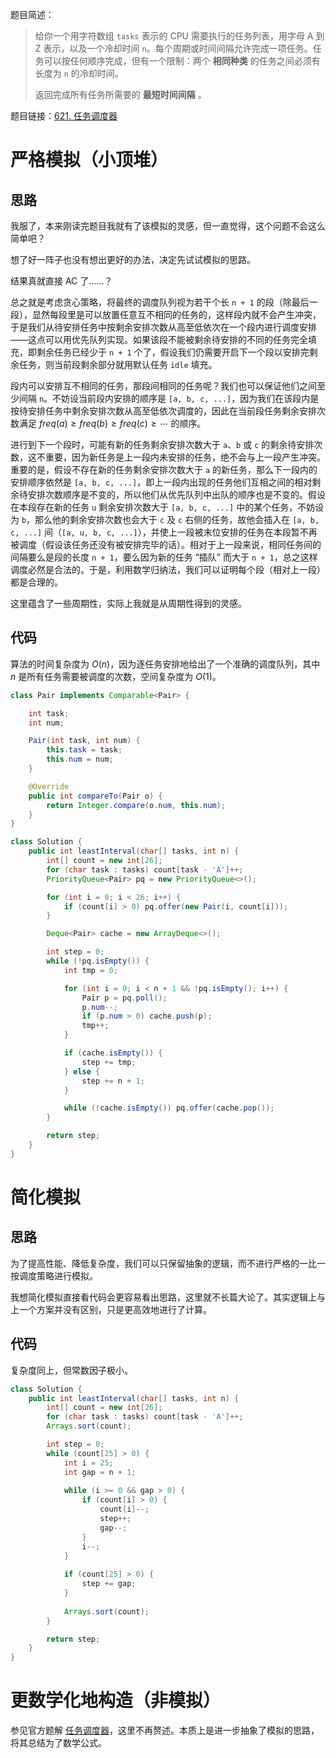 题目简述：

> 给你一个用字符数组 `tasks` 表示的 CPU 需要执行的任务列表，用字母 A 到 Z 表示，以及一个冷却时间 `n`。每个周期或时间间隔允许完成一项任务。任务可以按任何顺序完成，但有一个限制：两个 **相同种类** 的任务之间必须有长度为 `n` 的冷却时间。
>
> 返回完成所有任务所需要的 **最短时间间隔** 。

题目链接：[621. 任务调度器](https://leetcode.cn/problems/task-scheduler/)

# 严格模拟（小顶堆）

## 思路

我服了，本来刚读完题目我就有了该模拟的灵感，但一直觉得，这个问题不会这么简单吧？

想了好一阵子也没有想出更好的办法，决定先试试模拟的思路。

结果真就直接 AC 了……？

总之就是考虑贪心策略，将最终的调度队列视为若干个长 `n + 1` 的段（除最后一段），显然每段里是可以放置任意互不相同的任务的，这样段内就不会产生冲突，于是我们从待安排任务中按剩余安排次数从高至低依次在一个段内进行调度安排——这点可以用优先队列实现。如果该段不能被剩余待安排的不同的任务完全填充，即剩余任务已经少于 `n + 1` 个了，假设我们仍需要开启下一个段以安排完剩余任务，则当前段剩余部分就用默认任务 `idle` 填充。

段内可以安排互不相同的任务，那段间相同的任务呢？我们也可以保证他们之间至少间隔 `n`。不妨设当前段内安排的顺序是 `[a, b, c, ...]`，因为我们在该段内是按待安排任务中剩余安排次数从高至低依次调度的，因此在当前段任务剩余安排次数满足 $freq(a)\geqslant freq(b)\geqslant freq(c)\geqslant\cdots$ 的顺序。

进行到下一个段时，可能有新的任务剩余安排次数大于 `a`、`b` 或 `c` 的剩余待安排次数，这不重要，因为新任务是上一段内未安排的任务，绝不会与上一段产生冲突。重要的是，假设不存在新的任务剩余安排次数大于 `a` 的新任务，那么下一段内的安排顺序依然是 `[a, b, c, ...]`，即上一段内出现的任务他们互相之间的相对剩余待安排次数顺序是不变的，所以他们从优先队列中出队的顺序也是不变的。假设在本段存在新的任务 `u` 剩余安排次数大于 `[a, b, c, ...]` 中的某个任务，不妨设为 `b`，那么他的剩余安排次数也会大于 `c` 及 `c` 右侧的任务，故他会插入在 `[a, b, c, ...]` 间（`[a, u, b, c, ...]`），并使上一段被末位安排的任务在本段暂不再被调度（假设该任务还没有被安排完毕的话）。相对于上一段来说，相同任务间的间隔要么是段的长度 `n + 1`，要么因为新的任务 “插队” 而大于 `n + 1`，总之这样调度必然是合法的。于是，利用数学归纳法，我们可以证明每个段（相对上一段）都是合理的。

这里蕴含了一些周期性，实际上我就是从周期性得到的灵感。

## 代码

算法的时间复杂度为 $O(n)$，因为逐任务安排地给出了一个准确的调度队列，其中 $n$ 是所有任务需要被调度的次数，空间复杂度为 $O(1)$。

```java
class Pair implements Comparable<Pair> {

    int task;
    int num;

    Pair(int task, int num) {
        this.task = task;
        this.num = num;
    }

    @Override
    public int compareTo(Pair o) {
        return Integer.compare(o.num, this.num);
    }
}

class Solution {
    public int leastInterval(char[] tasks, int n) {
        int[] count = new int[26];
        for (char task : tasks) count[task - 'A']++;
        PriorityQueue<Pair> pq = new PriorityQueue<>();

        for (int i = 0; i < 26; i++) {
            if (count[i] > 0) pq.offer(new Pair(i, count[i]));
        }

        Deque<Pair> cache = new ArrayDeque<>();

        int step = 0;
        while (!pq.isEmpty()) {
            int tmp = 0;

            for (int i = 0; i < n + 1 && !pq.isEmpty(); i++) {
                Pair p = pq.poll();
                p.num--;
                if (p.num > 0) cache.push(p);
                tmp++;
            }

            if (cache.isEmpty()) {
                step += tmp;
            } else {
                step += n + 1;
            }

            while (!cache.isEmpty()) pq.offer(cache.pop());
        }

        return step;
    }
}
```

# 简化模拟

## 思路

为了提高性能、降低复杂度，我们可以只保留抽象的逻辑，而不进行严格的一比一按调度策略进行模拟。

我想简化模拟直接看代码会更容易看出思路，这里就不长篇大论了。其实逻辑上与上一个方案并没有区别，只是更高效地进行了计算。

## 代码

复杂度同上，但常数因子极小。

```java
class Solution {
    public int leastInterval(char[] tasks, int n) {
        int[] count = new int[26];
        for (char task : tasks) count[task - 'A']++;
        Arrays.sort(count);

        int step = 0;
        while (count[25] > 0) {
            int i = 25;
            int gap = n + 1;
            
            while (i >= 0 && gap > 0) {
                if (count[i] > 0) {
                    count[i]--;
                    step++;
                    gap--;
                }
                i--;
            }
            
            if (count[25] > 0) {
                step += gap;
            }
            
            Arrays.sort(count);
        }

        return step;
    }
}
```

# 更数学化地构造（非模拟）

参见官方题解 [任务调度器](https://leetcode.cn/problems/task-scheduler/)，这里不再赘述。本质上是进一步抽象了模拟的思路，将其总结为了数学公式。
